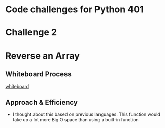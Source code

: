 # Code challenges for Python 401

# Challenge 2

# Reverse an Array
<!-- Write a function called reverseArray which takes an array as an argument. Without utilizing any of the built-in methods available to your language, return an array with elements in reversed order. -->

## Whiteboard Process
<!-- Embedded whiteboard image -->
[whiteboard](./array_reverse.PNG)
## Approach & Efficiency
<!-- What approach did you take? Discuss Why. What is the Big O space/time for this approach? -->
- I thought about this based on previous languages. This function would take up a lot more Big O space than using a built-in function


